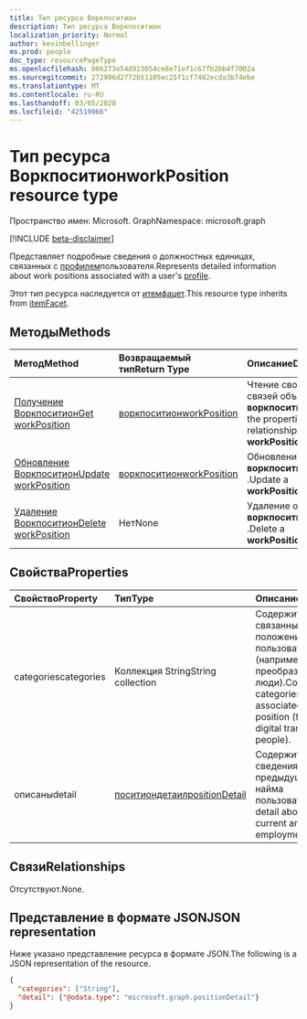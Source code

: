 ```yaml
---
title: Тип ресурса Воркпоситион
description: Тип ресурса Воркпоситион
localization_priority: Normal
author: kevinbellinger
ms.prod: people
doc_type: resourcePageType
ms.openlocfilehash: 086273e54d923054ce8e71ef1c67fb2bb4f7002a
ms.sourcegitcommit: 272996d2772b51105ec25f1cf7482ecda3b74ebe
ms.translationtype: MT
ms.contentlocale: ru-RU
ms.lasthandoff: 03/05/2020
ms.locfileid: "42519066"
---
```

# <a name="workposition-resource-type"></a><span data-ttu-id="fb310-103">Тип ресурса Воркпоситион</span><span class="sxs-lookup"><span data-stu-id="fb310-103">workPosition resource type</span></span>

<span data-ttu-id="fb310-104">Пространство имен: Microsoft. Graph</span><span class="sxs-lookup"><span data-stu-id="fb310-104">Namespace: microsoft.graph</span></span>

[!INCLUDE [beta-disclaimer](../../includes/beta-disclaimer.md)]

<span data-ttu-id="fb310-105">Представляет подробные сведения о должностных единицах, связанных с [профилем](profile.md)пользователя.</span><span class="sxs-lookup"><span data-stu-id="fb310-105">Represents detailed information about work positions associated with a user's [profile](profile.md).</span></span>

<span data-ttu-id="fb310-106">Этот тип ресурса наследуется от [итемфацет](itemfacet.md).</span><span class="sxs-lookup"><span data-stu-id="fb310-106">This resource type inherits from [itemFacet](itemfacet.md).</span></span>

## <a name="methods"></a><span data-ttu-id="fb310-107">Методы</span><span class="sxs-lookup"><span data-stu-id="fb310-107">Methods</span></span>

| <span data-ttu-id="fb310-108">Метод</span><span class="sxs-lookup"><span data-stu-id="fb310-108">Method</span></span>                                         | <span data-ttu-id="fb310-109">Возвращаемый тип</span><span class="sxs-lookup"><span data-stu-id="fb310-109">Return Type</span></span>                     | <span data-ttu-id="fb310-110">Описание</span><span class="sxs-lookup"><span data-stu-id="fb310-110">Description</span></span>                                               |
|:-----------------------------------------------|:--------------------------------|:----------------------------------------------------------|
| [<span data-ttu-id="fb310-111">Получение Воркпоситион</span><span class="sxs-lookup"><span data-stu-id="fb310-111">Get workPosition</span></span>](../api/workposition-get.md) | [<span data-ttu-id="fb310-112">воркпоситион</span><span class="sxs-lookup"><span data-stu-id="fb310-112">workPosition</span></span>](workposition.md) | <span data-ttu-id="fb310-113">Чтение свойств и связей объекта **воркпоситион** .</span><span class="sxs-lookup"><span data-stu-id="fb310-113">Read the properties and relationships of a **workPosition** object.</span></span> |
| [<span data-ttu-id="fb310-114">Обновление Воркпоситион</span><span class="sxs-lookup"><span data-stu-id="fb310-114">Update workPosition</span></span>](../api/workposition-update.md)        | [<span data-ttu-id="fb310-115">воркпоситион</span><span class="sxs-lookup"><span data-stu-id="fb310-115">workPosition</span></span>](workposition.md) | <span data-ttu-id="fb310-116">Обновление объекта **воркпоситион** .</span><span class="sxs-lookup"><span data-stu-id="fb310-116">Update a **workPosition** object.</span></span>                               |
| [<span data-ttu-id="fb310-117">Удаление Воркпоситион</span><span class="sxs-lookup"><span data-stu-id="fb310-117">Delete workPosition</span></span>](../api/workposition-delete.md)        | <span data-ttu-id="fb310-118">Нет</span><span class="sxs-lookup"><span data-stu-id="fb310-118">None</span></span>                            | <span data-ttu-id="fb310-119">Удаление объекта **воркпоситион** .</span><span class="sxs-lookup"><span data-stu-id="fb310-119">Delete a **workPosition** object.</span></span>                               |

## <a name="properties"></a><span data-ttu-id="fb310-120">Свойства</span><span class="sxs-lookup"><span data-stu-id="fb310-120">Properties</span></span>

| <span data-ttu-id="fb310-121">Свойство</span><span class="sxs-lookup"><span data-stu-id="fb310-121">Property</span></span>             | <span data-ttu-id="fb310-122">Тип</span><span class="sxs-lookup"><span data-stu-id="fb310-122">Type</span></span>                               | <span data-ttu-id="fb310-123">Описание</span><span class="sxs-lookup"><span data-stu-id="fb310-123">Description</span></span>                                                                                                |
|:---------------------|:-----------------------------------|:-----------------------------------------------------------------------------------------------------------|
|<span data-ttu-id="fb310-124">categories</span><span class="sxs-lookup"><span data-stu-id="fb310-124">categories</span></span>            |<span data-ttu-id="fb310-125">Коллекция String</span><span class="sxs-lookup"><span data-stu-id="fb310-125">String collection</span></span>                   | <span data-ttu-id="fb310-126">Содержит категории, связанные с положением пользователя (например, цифровое преобразование, люди).</span><span class="sxs-lookup"><span data-stu-id="fb310-126">Contains categories a user has associated with the position (for example, digital transformation, people).</span></span> |
|<span data-ttu-id="fb310-127">описаны</span><span class="sxs-lookup"><span data-stu-id="fb310-127">detail</span></span>                |[<span data-ttu-id="fb310-128">поситиондетаил</span><span class="sxs-lookup"><span data-stu-id="fb310-128">positionDetail</span></span>](positiondetail.md) | <span data-ttu-id="fb310-129">Содержит подробные сведения о текущей и предыдущей позиции найма пользователя.</span><span class="sxs-lookup"><span data-stu-id="fb310-129">Contains detail about the user's current and previous employment positions.</span></span>                                 |

## <a name="relationships"></a><span data-ttu-id="fb310-130">Связи</span><span class="sxs-lookup"><span data-stu-id="fb310-130">Relationships</span></span>

<span data-ttu-id="fb310-131">Отсутствуют.</span><span class="sxs-lookup"><span data-stu-id="fb310-131">None.</span></span>

## <a name="json-representation"></a><span data-ttu-id="fb310-132">Представление в формате JSON</span><span class="sxs-lookup"><span data-stu-id="fb310-132">JSON representation</span></span>

<span data-ttu-id="fb310-133">Ниже указано представление ресурса в формате JSON.</span><span class="sxs-lookup"><span data-stu-id="fb310-133">The following is a JSON representation of the resource.</span></span>

<!-- {
  "blockType": "resource",
  "optionalProperties": [

  ],
  "@odata.type": "microsoft.graph.workPosition",
  "baseType": ""
}-->

```json
{
  "categories": ["String"],
  "detail": {"@odata.type": "microsoft.graph.positionDetail"}
}
```

<!-- uuid: 16cd6b66-4b1a-43a1-adaf-3a886856ed98
2019-02-04 14:57:30 UTC -->
<!-- {
  "type": "#page.annotation",
  "description": "workPosition resource",
  "keywords": "",
  "section": "documentation",
  "tocPath": ""
}-->
